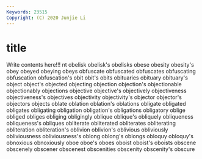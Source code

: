 ```yaml
---
Keywords: 23515
Copyright: (C) 2020 Junjie Li
---
```


# title

Write contents here!!!
nt 
obelisk 
obelisk's 
obelisks 
obese 
obesity 
obesity's 
obey
obeyed 
obeying 
obeys 
obfuscate 
obfuscated 
obfuscates 
obfuscating 
obfuscation 
obfuscation's 
obit
obit's 
obits 
obituaries 
obituary 
obituary's 
object 
object's 
objected 
objecting 
objection
objection's 
objectionable 
objectionably 
objections 
objective 
objective's 
objectively 
objectiveness 
objectiveness's 
objectives
objectivity 
objectivity's 
objector 
objector's 
objectors 
objects 
oblate 
oblation 
oblation's 
oblations
obligate 
obligated 
obligates 
obligating 
obligation 
obligation's 
obligations 
obligatory 
oblige 
obliged
obliges 
obliging 
obligingly 
oblique 
oblique's 
obliquely 
obliqueness 
obliqueness's 
obliques 
obliterate
obliterated 
obliterates 
obliterating 
obliteration 
obliteration's 
oblivion 
oblivion's 
oblivious 
obliviously 
obliviousness
obliviousness's 
oblong 
oblong's 
oblongs 
obloquy 
obloquy's 
obnoxious 
obnoxiously 
oboe 
oboe's
oboes 
oboist 
oboist's 
oboists 
obscene 
obscenely 
obscener 
obscenest 
obscenities 
obscenity
obscenity's 
obscure 

